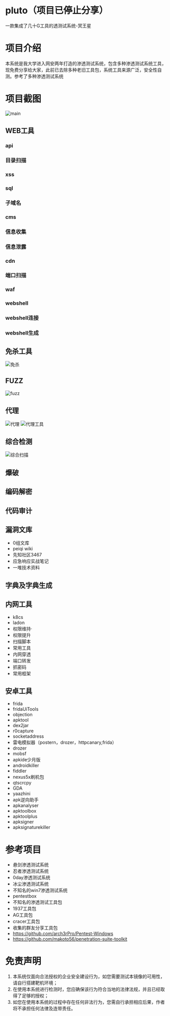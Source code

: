 # pluto（项目已停止分享）
一款集成了几十G工具的透测试系统-冥王星
# 项目介绍
本系统是我大学进入网安两年打造的渗透测试系统，包含多种渗透测试系统工具，现免费分享给大家，此前已去除多种老旧工具包，系统工具来源广泛，安全性自测。参考了多种渗透测试系统

# 项目截图
![main](https://github.com/xk11z/pluto/assets/126586204/17365e2e-698c-4e0a-998b-b0ce4921469a)
## WEB工具
### api
### 目录扫描
### xss
### sql
### 子域名
### cms
### 信息收集
### 信息泄露
### cdn
### 端口扫描
### waf
### webshell
### webshell连接
### webshell生成

## 免杀工具
![免杀](https://github.com/xk11z/pluto/assets/126586204/0562c838-5aaa-4f2a-a268-4b332fafbd58)
## FUZZ
![fuzz](https://github.com/xk11z/pluto/assets/126586204/4d0a0f4a-2b98-48ba-a608-f07b2f03f869)
## 代理
![代理](https://github.com/xk11z/pluto/assets/126586204/0f4766e5-3193-4af3-a5dd-9b61ce056337)
![代理工具](https://github.com/xk11z/pluto/assets/126586204/ecb774d7-e17f-4a61-8ee5-79ae0e980774)
## 综合检测
![综合扫描](https://github.com/xk11z/pluto/assets/126586204/1d79d105-f703-4438-918a-96ff04ba2e7a)

## 
## 爆破
## 编码解密
## 代码审计
## 漏洞文库
- 0组文库
- peiqi wiki
- 先知社区3467
- 应急响应实战笔记
- 一堆技术资料
## 字典及字典生成
## 内网工具
- k8cs
- ladon
- 权限维持·
- 权限提升
- 扫描脚本
- 常用工具
- 内网穿透
- 端口转发
- 抓密码
- 常用框架
## 安卓工具
- frida
- fridaUiTools
- objection
- apktool
- dex2jar
- r0capture
- socketaddress
- 雷电模拟器（postern，drozer，httpcanary,frida）
- drozer
- mobsf
- apkide少月版
- androidkiller
- fiddler
- nexus5x刷机包
- qtscrcpy
- GDA
- yaazhini
- apk逆向助手
- apkanalyser
- apktoolbox
- apktoolplus
- apksigner
- apksignaturekiller

# 参考项目
- 悬剑渗透测试系统
- 忍者渗透测试系统
- 0day渗透测试系统
- 冰尘渗透测试系统
- 不知名的win7渗透测试系统
- pentestbox
- 不知名的渗透测试工具包
- 1937工具包
- AG工具包
- cracer工具包
- 收集的群友分享工具包
- https://github.com/arch3rPro/Pentest-Windows
- https://github.com/makoto56/penetration-suite-toolkit
# 免责声明
1. 本系统仅面向合法授权的企业安全建设行为，如您需要测试本镜像的可用性，请自行搭建靶机环境；
2. 在使用本系统进行检测时，您应确保该行为符合当地的法律法规，并且已经取得了足够的授权；
3. 如您在使用本系统的过程中存在任何非法行为，您需自行承担相应后果，作者将不承担任何法律及连带责任。
